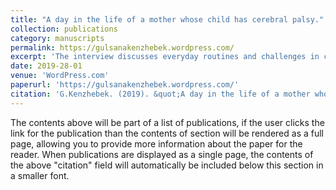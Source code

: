 ```yaml
---
title: "A day in the life of a mother whose child has cerebral palsy."
collection: publications
category: manuscripts
permalink: https://gulsanakenzhebek.wordpress.com/
excerpt: 'The interview discusses everyday routines and challenges in caring for a child with cerebral palsy, including regular therapy and accessibility issues. The mother shares her experiences with healthcare systems in different countries and notes the importance of professional support, inclusive infrastructure, and public awareness.'
date: 2019-28-01
venue: 'WordPress.com'
paperurl: 'https://gulsanakenzhebek.wordpress.com/'
citation: 'G.Kenzhebek. (2019). &quot;A day in the life of a mother whose child has cerebral palsy.&quot; Publication on the author's WordPress blog'
---
```


The contents above will be part of a list of publications, if the user clicks the link for the publication than the contents of section will be rendered as a full page, allowing you to provide more information about the paper for the reader. When publications are displayed as a single page, the contents of the above "citation" field will automatically be included below this section in a smaller font.
